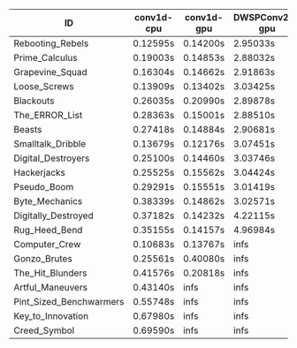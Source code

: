 |ID|conv1d-cpu|conv1d-gpu|DWSPConv2D-gpu|gemm-gpu|avg|
|-|-|-|-|-|-|
|Rebooting_Rebels|0.12595s|0.14200s|2.95033s|1.73194s|1.23755s|
|Prime_Calculus|0.19003s|0.14853s|2.88032s|1.73306s|1.23799s|
|Grapevine_Squad|0.16304s|0.14662s|2.91863s|1.78144s|1.25243s|
|Loose_Screws|0.13909s|0.13402s|3.03425s|1.79053s|1.27447s|
|Blackouts|0.26035s|0.20990s|2.89878s|1.77660s|1.28640s|
|The_ERROR_List|0.28363s|0.15001s|2.88510s|1.93847s|1.31430s|
|Beasts|0.27418s|0.14884s|2.90681s|1.93621s|1.31651s|
|Smalltalk_Dribble|0.13679s|0.12176s|3.07451s|1.97437s|1.32686s|
|Digital_Destroyers|0.25100s|0.14460s|3.03746s|1.91681s|1.33747s|
|Hackerjacks|0.25525s|0.15562s|3.04424s|1.94300s|1.34953s|
|Pseudo_Boom|0.29291s|0.15551s|3.01419s|1.95526s|1.35447s|
|Byte_Mechanics|0.38339s|0.14862s|3.02571s|1.91639s|1.36853s|
|Digitally_Destroyed|0.37182s|0.14232s|4.22115s|2.48526s|1.80514s|
|Rug_Heed_Bend|0.35155s|0.14157s|4.96984s|4.38190s|2.46122s|
|Computer_Crew|0.10683s|0.13767s|infs|4.39322s|infs|
|Gonzo_Brutes|0.25561s|0.40080s|infs|4.39900s|infs|
|The_Hit_Blunders|0.41576s|0.20818s|infs|1.96697s|infs|
|Artful_Maneuvers|0.43140s|infs|infs|4.44709s|infs|
|Pint_Sized_Benchwarmers|0.55748s|infs|infs|4.46914s|infs|
|Key_to_Innovation|0.67980s|infs|infs|4.47192s|infs|
|Creed_Symbol|0.69590s|infs|infs|4.46850s|infs|
